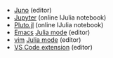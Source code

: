 - [Juno](https://junolab.org) (editor)
- [Jupyter](https://try.jupyter.org) (online IJulia notebook)
- [Pluto.jl](https://plutojl.org) (online IJulia notebook)
- [Emacs](https://www.gnu.org/software/emacs) [Julia
  mode](https://www.emacswiki.org/emacs/JuliaProgrammingLanguage) (editor)
- [vim](https://www.vim.org) [Julia
  mode](https://github.com/JuliaLang/julia-vim) (editor)
- [VS Code
  extension](https://marketplace.visualstudio.com/items?itemName=julialang.language-julia)
  (editor)

